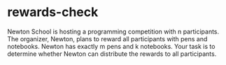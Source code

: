 # rewards-check
Newton School is hosting a programming competition with n participants. The organizer, Newton, plans to reward all participants with pens and notebooks. Newton has exactly m pens and k notebooks. Your task is to determine whether Newton can distribute the rewards to all participants.
